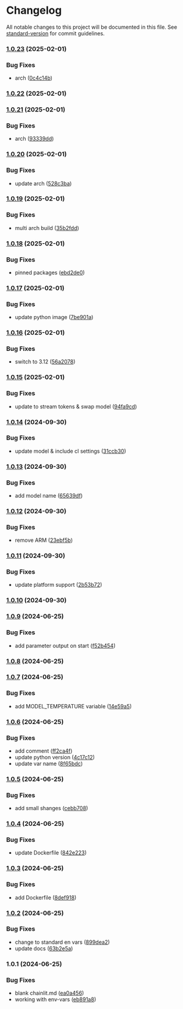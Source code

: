 # Changelog

All notable changes to this project will be documented in this file. See [standard-version](https://github.com/conventional-changelog/standard-version) for commit guidelines.

### [1.0.23](https://github.com/apider-coding/cl-chat/compare/v1.0.22...v1.0.23) (2025-02-01)


### Bug Fixes

* arch ([0c4c14b](https://github.com/apider-coding/cl-chat/commit/0c4c14ba8a147eb83e7b3c6fd9565945825e1bac))

### [1.0.22](https://github.com/apider-coding/cl-chat/compare/v1.0.21...v1.0.22) (2025-02-01)

### [1.0.21](https://github.com/apider-coding/cl-chat/compare/v1.0.20...v1.0.21) (2025-02-01)


### Bug Fixes

* arch ([93339dd](https://github.com/apider-coding/cl-chat/commit/93339ddd8b2468de2194cc118e40ae026b13cf52))

### [1.0.20](https://github.com/apider-coding/cl-chat/compare/v1.0.19...v1.0.20) (2025-02-01)


### Bug Fixes

* update arch ([528c3ba](https://github.com/apider-coding/cl-chat/commit/528c3ba6c6df45a25da153ba50681ade18e79623))

### [1.0.19](https://github.com/apider-coding/cl-chat/compare/v1.0.18...v1.0.19) (2025-02-01)


### Bug Fixes

* multi arch build ([35b2fdd](https://github.com/apider-coding/cl-chat/commit/35b2fdd91dc09a90017c7aeb2b7e23a21e236b82))

### [1.0.18](https://github.com/apider-coding/cl-chat/compare/v1.0.17...v1.0.18) (2025-02-01)


### Bug Fixes

* pinned packages ([ebd2de0](https://github.com/apider-coding/cl-chat/commit/ebd2de0420871883c9605bff2b335d961b1eb014))

### [1.0.17](https://github.com/apider-coding/cl-chat/compare/v1.0.16...v1.0.17) (2025-02-01)


### Bug Fixes

* update python image ([7be901a](https://github.com/apider-coding/cl-chat/commit/7be901a0a6bda7e0f26e73c61de1128d50d13162))

### [1.0.16](https://github.com/apider-coding/cl-chat/compare/v1.0.15...v1.0.16) (2025-02-01)


### Bug Fixes

* switch to 3.12 ([56a2078](https://github.com/apider-coding/cl-chat/commit/56a20781bf873d1474ead2fb74c6c3a5c4d1f1c9))

### [1.0.15](https://github.com/apider-coding/cl-chat/compare/v1.0.14...v1.0.15) (2025-02-01)


### Bug Fixes

* update to stream tokens & swap model ([94fa9cd](https://github.com/apider-coding/cl-chat/commit/94fa9cd853e8ca1d986074a20a17ec1cdad060c7))

### [1.0.14](https://github.com/apider-coding/cl-chat/compare/v1.0.13...v1.0.14) (2024-09-30)


### Bug Fixes

* update model & include cl settings ([31ccb30](https://github.com/apider-coding/cl-chat/commit/31ccb30bdca95635a9a2cf2f52860b52f8853f0b))

### [1.0.13](https://github.com/apider-coding/cl-chat/compare/v1.0.12...v1.0.13) (2024-09-30)


### Bug Fixes

* add model name ([65639df](https://github.com/apider-coding/cl-chat/commit/65639dffafc068d39a24daa578882654edb0b7b8))

### [1.0.12](https://github.com/apider-coding/cl-chat/compare/v1.0.11...v1.0.12) (2024-09-30)


### Bug Fixes

* remove ARM ([23ebf5b](https://github.com/apider-coding/cl-chat/commit/23ebf5b4ee64bad28071ab7fa1988d944e5d25d4))

### [1.0.11](https://github.com/apider-coding/cl-chat/compare/v1.0.10...v1.0.11) (2024-09-30)


### Bug Fixes

* update platform support ([2b53b72](https://github.com/apider-coding/cl-chat/commit/2b53b723c62e38e0d45ecee9886921fb9e1b7644))

### [1.0.10](https://github.com/apider-coding/cl-chat/compare/v1.0.9...v1.0.10) (2024-09-30)

### [1.0.9](https://github.com/apider-coding/cl-chat/compare/v1.0.8...v1.0.9) (2024-06-25)


### Bug Fixes

* add parameter output on start ([f52b454](https://github.com/apider-coding/cl-chat/commit/f52b45412135c14c2f7c685d46c108f3f52694cc))

### [1.0.8](https://github.com/apider-coding/cl-chat/compare/v1.0.7...v1.0.8) (2024-06-25)

### [1.0.7](https://github.com/apider-coding/cl-chat/compare/v1.0.6...v1.0.7) (2024-06-25)


### Bug Fixes

* add MODEL_TEMPERATURE variable ([14e59a5](https://github.com/apider-coding/cl-chat/commit/14e59a5b7d73facc735ef781f35df77ceaa5fb0f))

### [1.0.6](https://github.com/apider-coding/cl-chat/compare/v1.0.5...v1.0.6) (2024-06-25)


### Bug Fixes

* add comment ([ff2ca4f](https://github.com/apider-coding/cl-chat/commit/ff2ca4fe91f8a43980a841b127d435f391904fb0))
* update python version ([4c17c12](https://github.com/apider-coding/cl-chat/commit/4c17c124d72cf7e22bb3aada7e1f23cc42c0cab2))
* update var name ([8f65bdc](https://github.com/apider-coding/cl-chat/commit/8f65bdc540e9b94f202a426f76251b32a6c1a043))

### [1.0.5](https://github.com/apider-coding/cl-chat/compare/v1.0.4...v1.0.5) (2024-06-25)


### Bug Fixes

* add small shanges ([cebb708](https://github.com/apider-coding/cl-chat/commit/cebb7084388aa77d3c323034791479675ad3f096))

### [1.0.4](https://github.com/apider-coding/cl-chat/compare/v1.0.3...v1.0.4) (2024-06-25)


### Bug Fixes

* update Dockerfile ([842e223](https://github.com/apider-coding/cl-chat/commit/842e2233b5fe5d59e820512502fa7430bc6ef876))

### [1.0.3](https://github.com/apider-coding/cl-chat/compare/v1.0.2...v1.0.3) (2024-06-25)


### Bug Fixes

* add Dockerfile ([8def918](https://github.com/apider-coding/cl-chat/commit/8def9186b7ee177aab7f84e36ab0cda0c29d7bbb))

### [1.0.2](https://github.com/apider-coding/cl-chat/compare/v1.0.1...v1.0.2) (2024-06-25)


### Bug Fixes

* change to standard en vars ([899dea2](https://github.com/apider-coding/cl-chat/commit/899dea2925bce772895a011e254de69c2389cfaf))
* update docs ([63b2e5a](https://github.com/apider-coding/cl-chat/commit/63b2e5a95c272722864feec8a5aefcac2979942b))

### 1.0.1 (2024-06-25)


### Bug Fixes

* blank chainlit.md ([ea0a456](https://github.com/apider-coding/cl-chat/commit/ea0a456c4850fae017bd4343be898875c7490d3b))
* working with env-vars ([eb891a8](https://github.com/apider-coding/cl-chat/commit/eb891a8d787d1b89fcffb7f1e04c7df638e95ab2))
